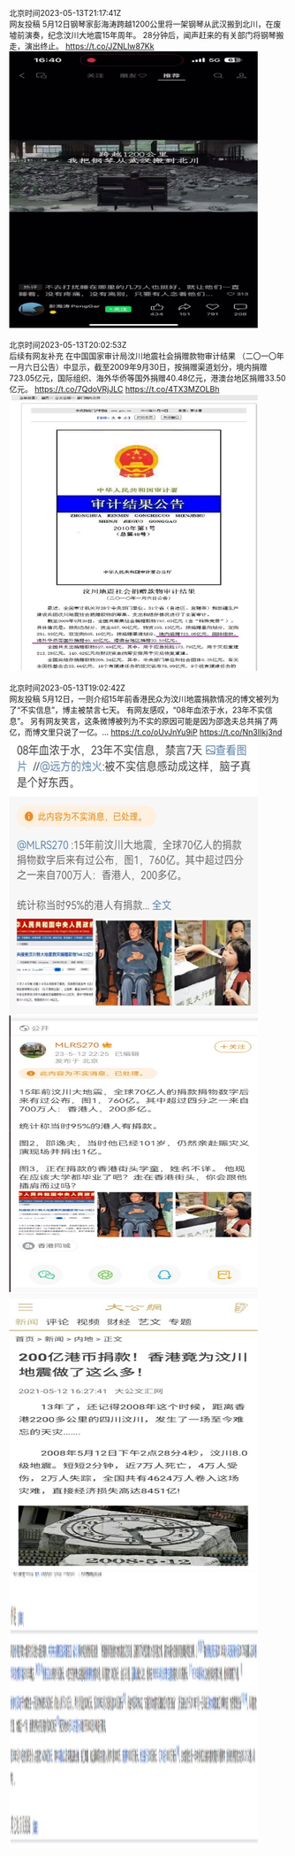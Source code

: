北京时间2023-05-13T21:17:41Z<br>网友投稿
5月12日钢琴家彭海涛跨越1200公里将一架钢琴从武汉搬到北川，在废墟前演奏，纪念汶川大地震15年周年。
28分钟后，闻声赶来的有关部门将钢琴搬走，演出终止。 https://t.co/JZNLlw87Kk<br><img src='/temp/video/2023/u-Month-5/m-Day-13/whyyoutouzhele/1657374554610626561_0.jpg' width='450' height='500'><br><br>北京时间2023-05-13T20:02:53Z<br>后续有网友补充
在中国国家审计局汶川地震社会捐赠款物审计结果
（二〇一〇年一月六日公告）中显示，截至2009年9月30日，按捐赠渠道划分，境内捐赠723.05亿元，国际组织、海外华侨等国外捐赠40.48亿元，港澳台地区捐赠33.50亿元。 https://t.co/7QdoVRjJLC https://t.co/4TX3MZOLBh<br><img src='/temp/image/2023/u-Month-5/1657355734076497920_0.jpg' width='450' height='500'><br><br>北京时间2023-05-13T19:02:42Z<br>网友投稿
5月12日，一则介绍15年前香港民众为汶川地震捐款情况的博文被列为了“不实信息”，博主被禁言七天。
有网友感叹，“08年血浓于水，23年不实信息”。
另有网友笑言，这条微博被列为不实的原因可能是因为邵逸夫总共捐了两亿，而博文里只说了一亿。… https://t.co/oUvJnYu9iP https://t.co/Nn3IIkj3nd<br><img src='/temp/image/2023/u-Month-5/1657340588952367104_0.jpg' width='450' height='500'><img src='/temp/image/2023/u-Month-5/1657340588952367104_1.jpg' width='450' height='500'><img src='/temp/image/2023/u-Month-5/1657340588952367104_2.jpg' width='450' height='500'><img src='/temp/image/2023/u-Month-5/1657340588952367104_3.jpg' width='450' height='500'><br><br>